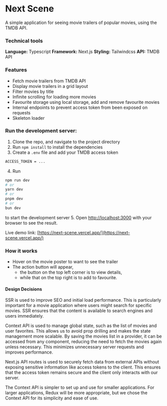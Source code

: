 # Next Scene
A simple application for seeing movie trailers of popular movies, using the TMDB API.

### Technical tools
**Language:** Typescript
**Framework:** Next.js
**Styling:** Tailwindcss
**API:** TMDB API

### Features
- Fetch movie trailers from TMDB API
- Display movie trailers in a grid layout
- Filter movies by title
- Infinite scrolling for loading more movies
- Favourite storage using local storage, add and remove favourite movies
- Internal endpoints to prevent access token from been exposed on requests
- Skeleton loader

### Run the development server:
1. Clone the repo, and navigate to the project directory
2. Run `npm install` to install the dependencies
3. Create a `.env` file and add your TMDB access token
```bash
ACCESS_TOKEN = ...
```
4. Run
```bash
npm run dev
# or
yarn dev
# or
pnpm dev
# or
bun dev
```
 to start the development server
5. Open [http://localhost:3000](http://localhost:3000) with your browser to see the result.

Live demo link: [https://next-scene.vercel.app/](https://next-scene.vercel.app/)

### How it works
- Hover on the movie poster to want to  see the trailer
- The action button will appear, 
    - the button on the top left corner is to view details, 
    - while that on the top right is to add to favourite.

#### Design Decisions
SSR is used to improve SEO and initial load performance. This is particularly important for a movie application where users might search for specific movies. SSR ensures that the content is available to search engines and users immediately.

Context API is used to manage global state, such as the list of movies and user favorites. This allows us to avoid prop drilling and makes the state management more scalable. By saving the movies list in a provider, it can be accessed from any component, reducing the need to fetch the movies again unless necessary. This minimizes unnecessary server requests and improves performance.

Next.js API routes is used to securely fetch data from external APIs without exposing sensitive information like access tokens to the client. This ensures that the access token remains secure and the client only interacts with our server.

The Context API is simpler to set up and use for smaller applications. For larger applications, Redux will be more appropriate, but we chose the Context API for its simplicity and ease of use.